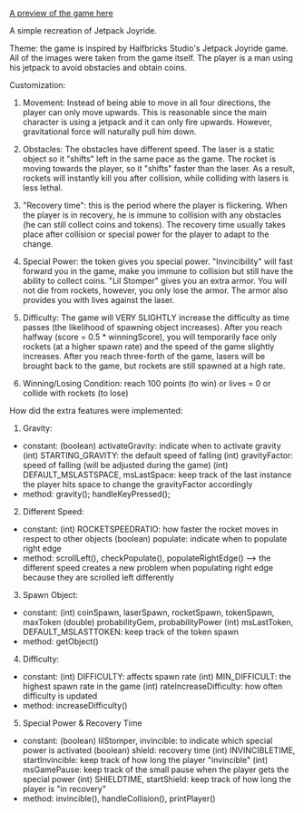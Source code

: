 [A preview of the game here](https://drive.google.com/file/d/1S7ropQEAG8q1laDaYKTHHfkvwuMwf_4v/view?usp=sharing)

A simple recreation of Jetpack Joyride.

Theme: the game is inspired by Halfbricks Studio's Jetpack Joyride game. All of the images
were taken from the game itself. The player is a man using his jetpack to avoid obstacles 
and obtain coins.

Customization:
1. Movement: Instead of being able to move in all four directions, the player can only move upwards.
This is reasonable since the main character is using a jetpack and it can only fire upwards.
However, gravitational force will naturally pull him down.

2. Obstacles: The obstacles have different speed. The laser is a static object so it "shifts" left 
in the same pace as the game. The rocket is moving towards the player, so it "shifts" faster 
than the laser. As a result, rockets will instantly kill you after collision, while 
colliding with lasers is less lethal.

3. "Recovery time": this is the period where the player is flickering. When the player is in
recovery, he is immune to collision with any obstacles (he can still collect coins and tokens).
The recovery time usually takes place after collision or special power for the player to
adapt to the change.

4. Special Power: the token gives you special power. "Invincibility" will fast forward you in
the game, make you immune to collision but still have the ability to collect coins. "Lil Stomper"
gives you an extra armor. You will not die from rockets, however, you only lose the armor. The
armor also provides you with lives against the laser.

5. Difficulty: The game will VERY SLIGHTLY increase the difficulty as time passes (the likelihood
of spawning object increases). After you reach halfway (score = 0.5 * winningScore), you will 
temporarily face only rockets (at a higher spawn rate) and the speed of the game slightly increases.
After you reach three-forth of the game, lasers will be brought back to the game, but
rockets are still spawned at a high rate.

6. Winning/Losing Condition: reach 100 points (to win) or lives = 0 or collide with rockets (to lose)

How did the extra features were implemented:
1. Gravity:
- constant: 
	(boolean) activateGravity: indicate when to activate gravity
	(int) STARTING_GRAVITY: the default speed of falling
	(int) gravityFactor: speed of falling (will be adjusted during the game)
	(int) DEFAULT_MSLASTSPACE, msLastSpace: keep track of the last instance the player
											hits space to change the gravityFactor accordingly
- method: gravity(); handleKeyPressed();

2. Different Speed:
- constant: 
	(int) ROCKETSPEEDRATIO: how faster the rocket moves in respect to other objects
	(boolean) populate: indicate when to populate right edge
- method: scrollLeft(), checkPopulate(), populateRightEdge()
--> the different speed creates a new problem when populating right edge because they
are scrolled left differently

3. Spawn Object:
- constant: (int) coinSpawn, laserSpawn, rocketSpawn, tokenSpawn, maxToken
			(double) probabilityGem, probabilityPower
			(int) msLastToken, DEFAULT_MSLASTTOKEN: keep track of the token spawn
- method: getObject()
			
4. Difficulty:
- constant: (int) DIFFICULTY: affects spawn rate
			(int) MIN_DIFFICULT: the highest spawn rate in the game
			(int) rateIncreaseDifficulty: how often difficulty is updated
- method: increaseDifficulty()

5. Special Power & Recovery Time
- constant: (boolean) lilStomper, invincible: to indicate which special power is activated
			(boolean) shield: recovery time
			(int) INVINCIBLETIME, startInvincible: keep track of how long the player 
												   "invincible"
			(int) msGamePause: keep track of the small pause when the player gets the special
								power
			(int) SHIELDTIME, startShield: keep track of how long the player is "in recovery"
- method: invincible(), handleCollision(), printPlayer()
